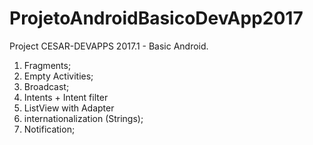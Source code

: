 # ProjetoAndroidBasicoDevApp2017
Project CESAR-DEVAPPS 2017.1 - Basic Android. 
1. Fragments; 
2. Empty Activities; 
3. Broadcast;
4. Intents + Intent filter
5. ListView with Adapter
6. internationalization (Strings);
7. Notification;
